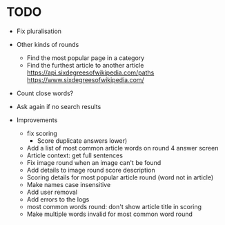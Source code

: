 # TODO


* Fix pluralisation
* Other kinds of rounds
  * Find the most popular page in a category
  * Find the furthest article to another article https://api.sixdegreesofwikipedia.com/paths
  https://www.sixdegreesofwikipedia.com/
* Count close words?
* Ask again if no search results

* Improvements
  * fix scoring
    * Score duplicate answers lower)
  * Add a list of most common article words on round 4 answer screen
  * Article context: get full sentences
  * Fix image round when an image can't be found
  * Add details to image round score description
  * Scoring details for most popular article round (word not in article)
  * Make names case insensitive
  * Add user removal
  * Add errors to the logs
  * most common words round: don't show article title in scoring
  * Make multiple words invalid for most common word round